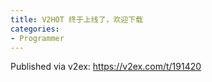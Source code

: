```yaml
---
title: V2HOT 终于上线了，欢迎下载
categories:
- Programmer
---
```


Published via v2ex: https://v2ex.com/t/191420

